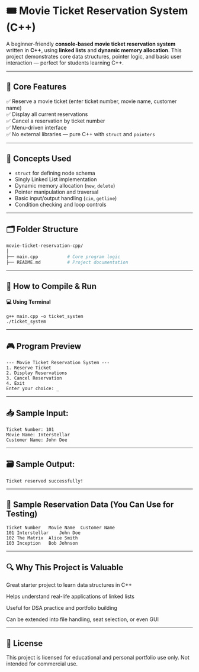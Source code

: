 # 🎟️ Movie Ticket Reservation System (C++)

A beginner-friendly **console-based movie ticket reservation system** written in **C++**, using **linked lists** and **dynamic memory allocation**. This project demonstrates core data structures, pointer logic, and basic user interaction — perfect for students learning C++.

---

## 📌 Core Features

✅ Reserve a movie ticket (enter ticket number, movie name, customer name)  
✅ Display all current reservations  
✅ Cancel a reservation by ticket number  
✅ Menu-driven interface  
✅ No external libraries — pure C++ with `struct` and `pointers`

---

## 🧠 Concepts Used

- `struct` for defining node schema  
- Singly Linked List implementation  
- Dynamic memory allocation (`new`, `delete`)  
- Pointer manipulation and traversal  
- Basic input/output handling (`cin`, `getline`)  
- Condition checking and loop controls

---

## 🗂️ Folder Structure

```bash
movie-ticket-reservation-cpp/
│
├── main.cpp           # Core program logic
├── README.md          # Project documentation
```

---

## 🚀 How to Compile & Run

#### 💻 Using Terminal
```
g++ main.cpp -o ticket_system
./ticket_system
```

---

## 🎮 Program Preview
```
--- Movie Ticket Reservation System ---
1. Reserve Ticket
2. Display Reservations
3. Cancel Reservation
4. Exit
Enter your choice: _
```

---

## 📥 Sample Input:

```
Ticket Number: 101
Movie Name: Interstellar
Customer Name: John Doe
```

---

## 🗃️ Sample Output:

```
Ticket reserved successfully!
```

---

## 🧪 Sample Reservation Data (You Can Use for Testing)
```
Ticket Number	Movie Name	Customer Name
101	Interstellar	John Doe
102	The Matrix	Alice Smith
103	Inception	Bob Johnson
```

---

## 🔍 Why This Project is Valuable
Great starter project to learn data structures in C++

Helps understand real-life applications of linked lists

Useful for DSA practice and portfolio building

Can be extended into file handling, seat selection, or even GUI

---

## 📃 License
This project is licensed for educational and personal portfolio use only.
Not intended for commercial use.
